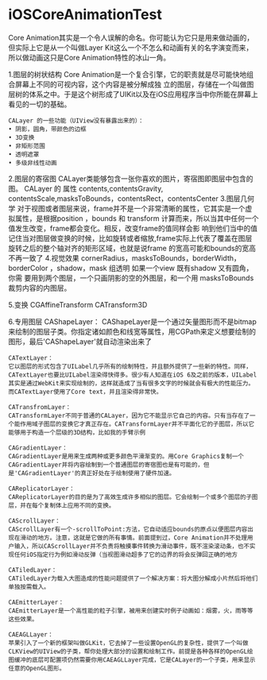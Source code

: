 # iOSCoreAnimationTest
Core Animation其实是一个令人误解的命名。你可能认为它只是用来做动画的，但实际上它是从一个叫做Layer Kit这么一个不怎么和动画有关的名字演变而来，所以做动画这只是Core Animation特性的冰山一角。


1.图层的树状结构
	Core Animation是一个复合引擎，它的职责就是尽可能快地组合屏幕上不同的可视内容，这个内容是被分解成独 立的图层，存储在一个叫做图层树的体系之中。于是这个树形成了UIKit以及在iOS应用程序当中你所能在屏幕上 看见的一切的基础。

	CALayer 的一些功能（UIView没有暴露出来的）：
	• 阴影，圆角，带颜色的边框 
	• 3D变换
	• 非矩形范围
	• 透明遮罩
	• 多级非线性动画
2.图层的寄宿图
	CALayer类能够包含一张你喜欢的图片，寄宿图即图层中包含的图。
	CALayer 的 属性 contents,contentsGravity, contentsScale,masksToBounds，contentsRect，contentsCenter
3.图层几何学
	对于视图或者图层来说，frame并不是一个非常清晰的属性，它其实是一个虚拟属性，是根据position ，bounds
	和 transform  计算而来，所以当其中任何一个值发生改变，frame都会变化。相反，改变frame的值同样会影
	响到他们当中的值
	记住当对图层做变换的时候，比如旋转或者缩放,frame实际上代表了覆盖在图层旋转之后的整个轴对齐的矩形区域，也就是说frame 的宽高可能和bounds的宽高不再一致了
4.视觉效果
	cornerRadius，masksToBounds，borderWidth，borderColor ，shadow，mask 组透明
	如果一个view 既有shadow 又有圆角，你需 要用到两个图层，一个只画阴影的空的外图层，和一个用 masksToBounds 裁剪内容的内图层。

5.变换
	CGAffineTransform CATransform3D

6.专用图层
 	CAShapeLayer：
 	CAShapeLayer是一个通过矢量图形而不是bitmap来绘制的图层子类。你指定诸如颜色和线宽等属性，用CGPath来定义想要绘制的图形，最后'CAShapeLayer'就自动渲染出来了  

 	CATextLayer：
 	它以图层的形式包含了UILabel几乎所有的绘制特性，并且额外提供了一些新的特性。同样，CATextLayer也要比UILabel渲染得快得多。很少有人知道在iOS 6及之前的版本，UILabel其实是通过WebKit来实现绘制的，这样就造成了当有很多文字的时候就会有极大的性能压力。而CATextLayer使用了Core text，并且渲染得非常快。

 	CATransfromLayer：
 	CATransformLayer不同于普通的CALayer，因为它不能显示它自己的内容。只有当存在了一个能作用域子图层的变换它才真正存在。CATransformLayer并不平面化它的子图层，所以它能够用于构造一个层级的3D结构，比如我的手臂示例

 	CAGradientLayer：
	CAGradientLayer是用来生成两种或更多颜色平滑渐变的。用Core Graphics复制一个CAGradientLayer并将内容绘制到一个普通图层的寄宿图也是有可能的，但是'CAGradientLayer'的真正好处在于绘制使用了硬件加速。

	CAReplicatorLayer：
	CAReplicatorLayer的目的是为了高效生成许多相似的图层。它会绘制一个或多个图层的子图层，并在每个复制体上应用不同的变换。

	CAScrollLayer：
	CAScrollLayer有一个-scrollToPoint:方法，它自动适应bounds的原点以便图层内容出现在滑动的地方。注意，这就是它做的所有事情。前面提到过，Core Animation并不处理用户输入，所以CAScrollLayer并不负责将触摸事件转换为滑动事件，既不渲染滚动条，也不实现任何iOS指定行为例如滑动反弹（当视图滑动超多了它的边界的将会反弹回正确的地方

	CATiledLayer：
	CATiledLayer为载入大图造成的性能问题提供了一个解决方案：将大图分解成小片然后将他们单独按需载入。

	CAEmitterLayer：
	CAEmitterLayer是一个高性能的粒子引擎，被用来创建实时例子动画如：烟雾，火，雨等等这些效果。

	CAEAGLLayer：
	苹果引入了一个新的框架叫做GLKit，它去掉了一些设置OpenGL的复杂性，提供了一个叫做CLKView的UIView的子类，帮你处理大部分的设置和绘制工作。前提是各种各样的OpenGL绘图缓冲的底层可配置项仍然需要你用CAEAGLLayer完成，它是CALayer的一个子类，用来显示任意的OpenGL图形。


